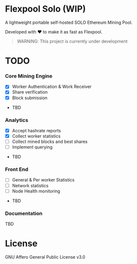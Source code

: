 # Flexpool Solo (WIP)
A lightweight portable self-hosted SOLO Ethereum Mining Pool.

Developed with ❤️ to make it as fast as Flexpool.

> WARNING: This project is currently under development

# TODO

### Core Mining Engine
- [x] Worker Authentication & Work Receiver
- [x] Share verification
- [x] Block submission
- TBD

### Analytics
- [x] Accept hashrate reports
- [x] Collect worker statistics
- [ ] Collect mined blocks and best shares
- [ ] Implement querying
- TBD

### Front End
- [ ] General & Per worker Statistics
- [ ] Network statistics
- [ ] Node Health monitoring 
- TBD

### Documentation
TBD

# License

GNU Affero General Public License v3.0
